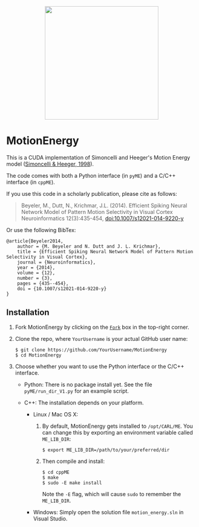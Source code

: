 <div align="center">
	<img src="http://socsci.uci.edu/~jkrichma/CARL-Logo-small.jpg" width="300"/>
</div>

# MotionEnergy

This is a CUDA implementation of Simoncelli and Heeger's Motion Energy model
([Simoncelli & Heeger, 1998](http://dx.doi.org/10.1016/S0042-6989(97)00183-1)).

The code comes with both a Python interface (in `pyME`) and a C/C++ interface (in `cppME`).

If you use this code in a scholarly publication, please cite as follows:
> Beyeler, M., Dutt, N., Krichmar, J.L. (2014).
> Efficient Spiking Neural Network Model of Pattern Motion Selectivity in Visual Cortex
> Neuroinformatics 12(3):435-454, [doi:10.1007/s12021-014-9220-y](http://dx.doi.org/10.1007/s12021-014-9220-y)

Or use the following BibTex:
```
@article{Beyeler2014,
	author = {M. Beyeler and N. Dutt and J. L. Krichmar},
	title = {Efficient Spiking Neural Network Model of Pattern Motion Selectivity in Visual Cortex},
	journal = {Neuroinformatics},
	year = {2014},
	volume = {12},
	number = {3},
	pages = {435--454},
	doi = {10.1007/s12021-014-9220-y}
}
```


## Installation

1. Fork MotionEnergy by clicking on the [`Fork`](https://github.com/UCI-CARL/MotionEnergy#fork-destination-box) box
   in the top-right corner.

2. Clone the repo, where `YourUsername` is your actual GitHub user name:
   ```
   $ git clone https://github.com/YourUsername/MotionEnergy
   $ cd MotionEnergy
   ```

3. Choose whether you want to use the Python interface or the C/C++ interface.
   - Python: There is no package install yet. See the file `pyME/run_dir_V1.py` for an example script.

   - C++: The installation depends on your platform.

     - Linux / Mac OS X:

       1. By default, MotionEnergy gets installed to `/opt/CARL/ME`.
          You can change this by exporting an environment variable called `ME_LIB_DIR`:
          ```
          $ export ME_LIB_DIR=/path/to/your/preferred/dir
          ```

       2. Then compile and install:
          ```
          $ cd cppME
          $ make
          $ sudo -E make install
          ```
          Note the `-E` flag, which will cause `sudo` to remember the `ME_LIB_DIR`.

     - Windows: Simply open the solution file `motion_energy.sln` in Visual Studio.
